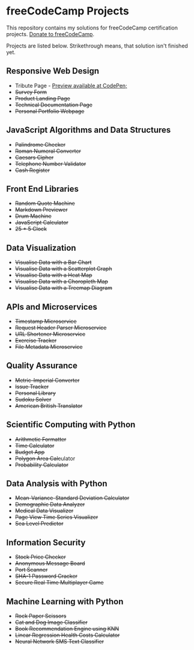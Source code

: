 # freeCodeCamp Projects

This repository contains my solutions for freeCodeCamp certification projects. [Donate to freeCodeCamp](https://donate.freecodecamp.org/).

Projects are listed below. Strikethrough means, that solution isn't finished yet.


## Responsive Web Design
  * Tribute Page - [Preview available at CodePen;](https://codepen.io/artur-w-jtowicz-the-lessful/full/WNGobxa)
  * ~~Survey Form~~
  * ~~Product Landing Page~~
  * ~~Technical Documentation Page~~
  * ~~Personal Portfolio Webpage~~

## JavaScript Algorithms and Data Structures

  * ~~Palindrome Checker~~
  * ~~Roman Numeral Converter~~
  * ~~Caesars Cipher~~
  * ~~Telephone Number Validator~~
  * ~~Cash Register~~

## Front End Libraries

  * ~~Random Quote Machine~~
  * ~~Markdown Previewer~~
  * ~~Drum Machine~~
  * ~~JavaScript Calculator~~
  * ~~25 + 5 Clock~~

## Data Visualization

  * ~~Visualise Data with a Bar Chart~~
  * ~~Visualise Data with a Scatterplot Graph~~
  * ~~Visualise Data with a Heat Map~~
  * ~~Visualise Data with a Choropleth Map~~
  * ~~Visualise Data with a Treemap Diagram~~

## APIs and Microservices

  * ~~Timestamp Microservice~~
  * ~~Request Header Parser Microservice~~
  * ~~URL Shortener Microservice~~
  * ~~Exercise Tracker~~
  * ~~File Metadata Microservice~~

## Quality Assurance

  * ~~Metric-Imperial Converter~~
  * ~~Issue Tracker~~
  * ~~Personal Library~~
  * ~~Sudoku Solver~~
  * ~~American British Translator~~

## Scientific Computing with Python

  * ~~Arithmetic Formatter~~
  * ~~Time Calculator~~
  * ~~Budget App~~
  * ~~Polygon Area Calc~~ulator
  * ~~Probability Calculator~~

## Data Analysis with Python

  * ~~Mean-Variance-Standard Deviation Calculator~~
  * ~~Demographic Data Analyzer~~
  * ~~Medical Data Visualizer~~
  * ~~Page View Time Series Visualizer~~
  * ~~Sea Level Predictor~~

## Information Security

  * ~~Stock Price Checker~~
  * ~~Anonymous Message Board~~
  * ~~Port Scanner~~
  * ~~SHA-1 Password Cracker~~
  * ~~Secure Real Time Multiplayer Game~~

## Machine Learning with Python
 
  * ~~Rock Paper Scissors~~
  * ~~Cat and Dog Image Classifier~~
  * ~~Book Recommendation Engine using KNN~~
  * ~~Linear Regression Health Costs Calculator~~
  * ~~Neural Network SMS Text Classifier~~
